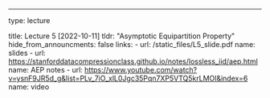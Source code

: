 ---
type: lecture

[//]: # (date: 2022-09-29)
title: Lecture 5 [2022-10-11]
tldr: "Asymptotic Equipartition Property"
hide_from_announcments: false
links:
    - url: /static_files/L5_slide.pdf 
      name: slides
    - url: https://stanforddatacompressionclass.github.io/notes/lossless_iid/aep.html
      name: AEP notes
    - url: https://www.youtube.com/watch?v=ysnF9JR5d_g&list=PLv_7iO_xlL0Jgc35Pqn7XP5VTQ5krLMOl&index=6
      name: video

